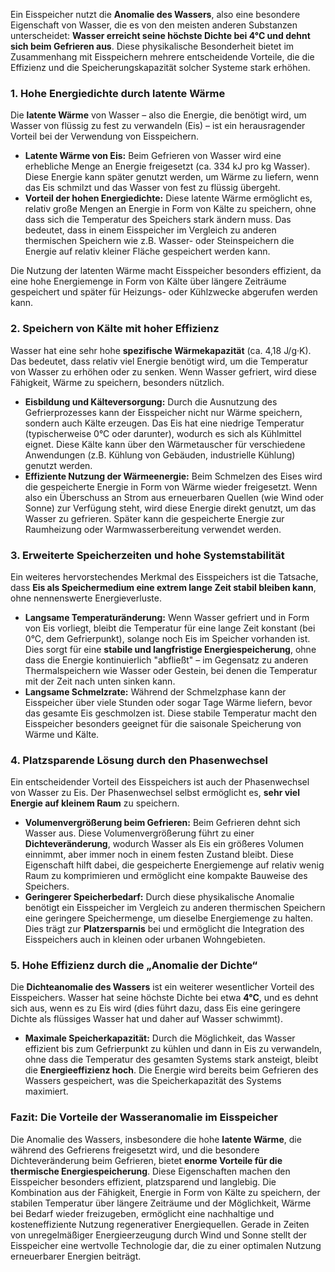Ein Eisspeicher nutzt die **Anomalie des Wassers**, also eine besondere Eigenschaft von Wasser, die es von den meisten anderen Substanzen unterscheidet: **Wasser erreicht seine höchste Dichte bei 4°C und dehnt sich beim Gefrieren aus**. Diese physikalische Besonderheit bietet im Zusammenhang mit Eisspeichern mehrere entscheidende Vorteile, die die Effizienz und die Speicherungskapazität solcher Systeme stark erhöhen.

### **1. Hohe Energiedichte durch latente Wärme**

Die **latente Wärme** von Wasser – also die Energie, die benötigt wird, um Wasser von flüssig zu fest zu verwandeln (Eis) – ist ein herausragender Vorteil bei der Verwendung von Eisspeichern.

- **Latente Wärme von Eis:** Beim Gefrieren von Wasser wird eine erhebliche Menge an Energie freigesetzt (ca. 334 kJ pro kg Wasser). Diese Energie kann später genutzt werden, um Wärme zu liefern, wenn das Eis schmilzt und das Wasser von fest zu flüssig übergeht. 
- **Vorteil der hohen Energiedichte:** Diese latente Wärme ermöglicht es, relativ große Mengen an Energie in Form von Kälte zu speichern, ohne dass sich die Temperatur des Speichers stark ändern muss. Das bedeutet, dass in einem Eisspeicher im Vergleich zu anderen thermischen Speichern wie z.B. Wasser- oder Steinspeichern die Energie auf relativ kleiner Fläche gespeichert werden kann.

Die Nutzung der latenten Wärme macht Eisspeicher besonders effizient, da eine hohe Energiemenge in Form von Kälte über längere Zeiträume gespeichert und später für Heizungs- oder Kühlzwecke abgerufen werden kann.

### **2. Speichern von Kälte mit hoher Effizienz**

Wasser hat eine sehr hohe **spezifische Wärmekapazität** (ca. 4,18 J/g·K). Das bedeutet, dass relativ viel Energie benötigt wird, um die Temperatur von Wasser zu erhöhen oder zu senken. Wenn Wasser gefriert, wird diese Fähigkeit, Wärme zu speichern, besonders nützlich.

- **Eisbildung und Kälteversorgung:** Durch die Ausnutzung des Gefrierprozesses kann der Eisspeicher nicht nur Wärme speichern, sondern auch Kälte erzeugen. Das Eis hat eine niedrige Temperatur (typischerweise 0°C oder darunter), wodurch es sich als Kühlmittel eignet. Diese Kälte kann über den Wärmetauscher für verschiedene Anwendungen (z.B. Kühlung von Gebäuden, industrielle Kühlung) genutzt werden. 
- **Effiziente Nutzung der Wärmeenergie:** Beim Schmelzen des Eises wird die gespeicherte Energie in Form von Wärme wieder freigesetzt. Wenn also ein Überschuss an Strom aus erneuerbaren Quellen (wie Wind oder Sonne) zur Verfügung steht, wird diese Energie direkt genutzt, um das Wasser zu gefrieren. Später kann die gespeicherte Energie zur Raumheizung oder Warmwasserbereitung verwendet werden.

### **3. Erweiterte Speicherzeiten und hohe Systemstabilität**

Ein weiteres hervorstechendes Merkmal des Eisspeichers ist die Tatsache, dass **Eis als Speichermedium eine extrem lange Zeit stabil bleiben kann**, ohne nennenswerte Energieverluste.

- **Langsame Temperaturänderung:** Wenn Wasser gefriert und in Form von Eis vorliegt, bleibt die Temperatur für eine lange Zeit konstant (bei 0°C, dem Gefrierpunkt), solange noch Eis im Speicher vorhanden ist. Dies sorgt für eine **stabile und langfristige Energiespeicherung**, ohne dass die Energie kontinuierlich "abfließt" – im Gegensatz zu anderen Thermalspeichern wie Wasser oder Gestein, bei denen die Temperatur mit der Zeit nach unten sinken kann.
- **Langsame Schmelzrate:** Während der Schmelzphase kann der Eisspeicher über viele Stunden oder sogar Tage Wärme liefern, bevor das gesamte Eis geschmolzen ist. Diese stabile Temperatur macht den Eisspeicher besonders geeignet für die saisonale Speicherung von Wärme und Kälte.

### **4. Platzsparende Lösung durch den Phasenwechsel**

Ein entscheidender Vorteil des Eisspeichers ist auch der Phasenwechsel von Wasser zu Eis. Der Phasenwechsel selbst ermöglicht es, **sehr viel Energie auf kleinem Raum** zu speichern.

- **Volumenvergrößerung beim Gefrieren:** Beim Gefrieren dehnt sich Wasser aus. Diese Volumenvergrößerung führt zu einer **Dichteveränderung**, wodurch Wasser als Eis ein größeres Volumen einnimmt, aber immer noch in einem festen Zustand bleibt. Diese Eigenschaft hilft dabei, die gespeicherte Energiemenge auf relativ wenig Raum zu komprimieren und ermöglicht eine kompakte Bauweise des Speichers.
- **Geringerer Speicherbedarf:** Durch diese physikalische Anomalie benötigt ein Eisspeicher im Vergleich zu anderen thermischen Speichern eine geringere Speichermenge, um dieselbe Energiemenge zu halten. Dies trägt zur **Platzersparnis** bei und ermöglicht die Integration des Eisspeichers auch in kleinen oder urbanen Wohngebieten.

### **5. Hohe Effizienz durch die „Anomalie der Dichte“**

Die **Dichteanomalie des Wassers** ist ein weiterer wesentlicher Vorteil des Eisspeichers. Wasser hat seine höchste Dichte bei etwa **4°C**, und es dehnt sich aus, wenn es zu Eis wird (dies führt dazu, dass Eis eine geringere Dichte als flüssiges Wasser hat und daher auf Wasser schwimmt).

- **Maximale Speicherkapazität:** Durch die Möglichkeit, das Wasser effizient bis zum Gefrierpunkt zu kühlen und dann in Eis zu verwandeln, ohne dass die Temperatur des gesamten Systems stark ansteigt, bleibt die **Energieeffizienz hoch**. Die Energie wird bereits beim Gefrieren des Wassers gespeichert, was die Speicherkapazität des Systems maximiert.
  
### **Fazit: Die Vorteile der Wasseranomalie im Eisspeicher**

Die Anomalie des Wassers, insbesondere die hohe **latente Wärme**, die während des Gefrierens freigesetzt wird, und die besondere Dichteveränderung beim Gefrieren, bietet **enorme Vorteile für die thermische Energiespeicherung**. Diese Eigenschaften machen den Eisspeicher besonders effizient, platzsparend und langlebig. Die Kombination aus der Fähigkeit, Energie in Form von Kälte zu speichern, der stabilen Temperatur über längere Zeiträume und der Möglichkeit, Wärme bei Bedarf wieder freizugeben, ermöglicht eine nachhaltige und kosteneffiziente Nutzung regenerativer Energiequellen. Gerade in Zeiten von unregelmäßiger Energieerzeugung durch Wind und Sonne stellt der Eisspeicher eine wertvolle Technologie dar, die zu einer optimalen Nutzung erneuerbarer Energien beiträgt.